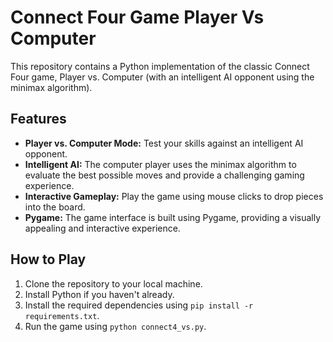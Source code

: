 # Connect Four Game Player Vs Computer

This repository contains a Python implementation of the classic Connect Four game, Player vs. Computer (with an intelligent AI opponent using the minimax algorithm).

## Features

- **Player vs. Computer Mode:** Test your skills against an intelligent AI opponent.
- **Intelligent AI:** The computer player uses the minimax algorithm to evaluate the best possible moves and provide a challenging gaming experience.
- **Interactive Gameplay:** Play the game using mouse clicks to drop pieces into the board.
- **Pygame:** The game interface is built using Pygame, providing a visually appealing and interactive experience.

## How to Play

1. Clone the repository to your local machine.
2. Install Python if you haven't already.
3. Install the required dependencies using `pip install -r requirements.txt`.
4. Run the game using `python connect4_vs.py`.
